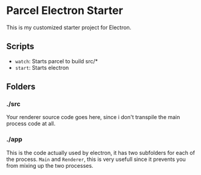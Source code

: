 # Parcel Electron Starter

This is my customized starter project for Electron.

## Scripts

- `watch`: Starts parcel to build src/*
- `start`: Starts electron

## Folders

### ./src

Your renderer source code goes here, since i don't transpile the main process code at all.

### ./app

This is the code actually used by electron, it has two subfolders for each of the process. `Main` and `Renderer`, this is very usefull since it prevents you from mixing up the two processes.
